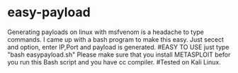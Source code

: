 # easy-payload
Generating payloads on linux with msfvenom is a headache to type commands.
I came up with a bash program to make this easy. Just secect and option, enter IP,Port and payload is generated.
#EASY TO USE 
just type "bash easypayload.sh"
Please make sure that you install METASPLOIT befor you run this Bash script and you have cc compiler.
#Tested on Kali Linux.
